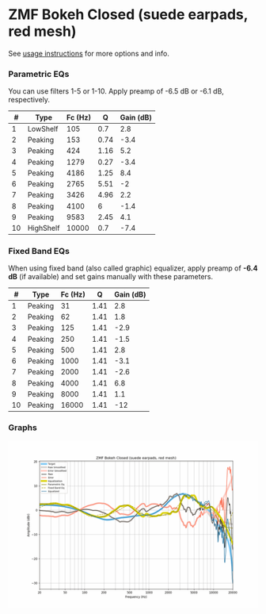 # ZMF Bokeh Closed (suede earpads, red mesh)
See [usage instructions](https://github.com/jaakkopasanen/AutoEq#usage) for more options and info.

### Parametric EQs
You can use filters 1-5 or 1-10. Apply preamp of -6.5 dB or -6.1 dB, respectively.

|   # | Type      |   Fc (Hz) |    Q |   Gain (dB) |
|-----|-----------|-----------|------|-------------|
|   1 | LowShelf  |       105 | 0.7  |         2.8 |
|   2 | Peaking   |       153 | 0.74 |        -3.4 |
|   3 | Peaking   |       424 | 1.16 |         5.2 |
|   4 | Peaking   |      1279 | 0.27 |        -3.4 |
|   5 | Peaking   |      4186 | 1.25 |         8.4 |
|   6 | Peaking   |      2765 | 5.51 |        -2   |
|   7 | Peaking   |      3426 | 4.96 |         2.2 |
|   8 | Peaking   |      4100 | 6    |        -1.4 |
|   9 | Peaking   |      9583 | 2.45 |         4.1 |
|  10 | HighShelf |     10000 | 0.7  |        -7.4 |

### Fixed Band EQs
When using fixed band (also called graphic) equalizer, apply preamp of **-6.4 dB** (if available) and set gains manually with these parameters.

|   # | Type    |   Fc (Hz) |    Q |   Gain (dB) |
|-----|---------|-----------|------|-------------|
|   1 | Peaking |        31 | 1.41 |         2.8 |
|   2 | Peaking |        62 | 1.41 |         1.8 |
|   3 | Peaking |       125 | 1.41 |        -2.9 |
|   4 | Peaking |       250 | 1.41 |        -1.5 |
|   5 | Peaking |       500 | 1.41 |         2.8 |
|   6 | Peaking |      1000 | 1.41 |        -3.1 |
|   7 | Peaking |      2000 | 1.41 |        -2.6 |
|   8 | Peaking |      4000 | 1.41 |         6.8 |
|   9 | Peaking |      8000 | 1.41 |         1.1 |
|  10 | Peaking |     16000 | 1.41 |       -12   |

### Graphs
![](./ZMF%20Bokeh%20Closed%20(suede%20earpads,%20red%20mesh).png)
